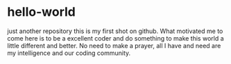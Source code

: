 # hello-world
just another repository
this is my first shot on github. What motivated me to come here is to be a excellent coder and do something to make this world a little different and better. No need to make a prayer, all I have and need are my intelligence and our coding community.
